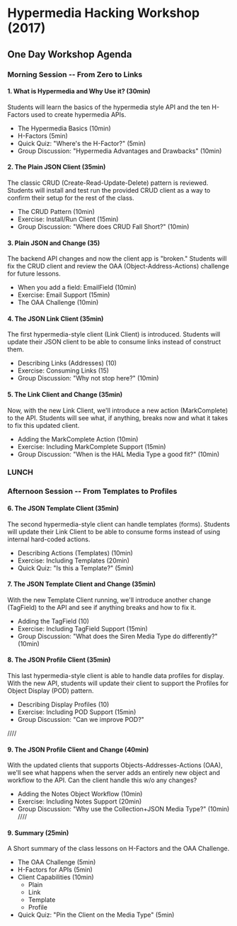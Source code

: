 # Hypermedia Hacking Workshop (2017)

## One Day Workshop Agenda 

### Morning Session -- From Zero to Links

#### 1. What is Hypermedia and Why Use it? (30min)
Students will learn the basics of the hypermedia style API and the ten H-Factors used to create hypermedia APIs.

 * The Hypermedia Basics (10min)
 * H-Factors (5min)
 * Quick Quiz: "Where's the H-Factor?" (5min)
 * Group Discussion: "Hypermedia Advantages and Drawbacks" (10min)

#### 2. The Plain JSON Client (35min)
The classic CRUD (Create-Read-Update-Delete) pattern is reviewed. Students will install and test run the provided CRUD client as a way to confirm their setup for the rest of the class.

 * The CRUD Pattern (10min)
 * Exercise: Install/Run Client (15min)
 * Group Discussion: "Where does CRUD Fall Short?" (10min)

#### 3. Plain JSON and Change (35)
The backend API changes and now the client app is "broken." Students will fix the CRUD client and review the OAA (Object-Address-Actions) challenge for future lessons.

 * When you add a field: EmailField (10min)
 * Exercise: Email Support (15min)
 * The OAA Challenge (10min)


#### 4. The JSON Link Client (35min)
The first hypermedia-style client (Link Client) is introduced. Students will update their JSON client to be able to consume links instead of construct them.

 * Describing Links (Addresses) (10)
 * Exercise: Consuming Links (15)
 * Group Discussion: "Why not stop here?" (10min)


#### 5. The Link Client and Change (35min)
Now, with the new Link Client, we'll introduce a new action (MarkComplete) to the API. Students will see what, if anything, breaks now and what it takes to fix this updated client.

 * Adding the MarkComplete Action (10min)
 * Exercise: Including MarkComplete Support (15min)
 * Group Discussion: "When is the HAL Media Type a good fit?" (10min)

### LUNCH

### Afternoon Session -- From Templates to Profiles

#### 6. The JSON Template Client (35min)
The second hypermedia-style client can handle templates (forms). Students will update their Link Client to be able to consume forms instead of using internal hard-coded actions.

 * Describing Actions (Templates) (10min)
 * Exercise: Including Templates (20min)
 * Quick Quiz: "Is this a Template?" (5min)

#### 7. The JSON Template Client and Change (35min)
With the new Template Client running, we'll introduce another change (TagField) to the API and see if anything breaks and how to fix it.

 * Adding the TagField (10)
 * Exercise: Including TagField Support (15min)
 * Group Discussion: "What does the Siren Media Type do differently?" (10min)

#### 8. The JSON Profile Client (35min)
This last hypermedia-style client is able to handle data profiles for display. With the new API, students will update their client to support the Profiles for Object Display (POD) pattern.

 * Describing Display Profiles (10)
 * Exercise: Including POD Support (15min)
 * Group Discussion: "Can we improve POD?"

////
#### 9. The JSON Profile Client and Change (40min)
With the updated clients that supports Objects-Addresses-Actions (OAA), we'll see what happens when the server adds an entirely new object and workflow to the API. Can the client handle this w/o any changes?

 * Adding the Notes Object Workflow (10min)
 * Exercise: Including Notes Support (20min)
 * Group Discussion: "Why use the Collection+JSON Media Type?" (10min)
////

#### 9. Summary (25min)
A Short summary of the class lessons on H-Factors and the OAA Challenge.

 * The OAA Challenge (5min)
 * H-Factors for APIs (5min)
 * Client Capabilities (10min)
   * Plain
   * Link
   * Template
   * Profile
 * Quick Quiz: "Pin the Client on the Media Type" (5min)

